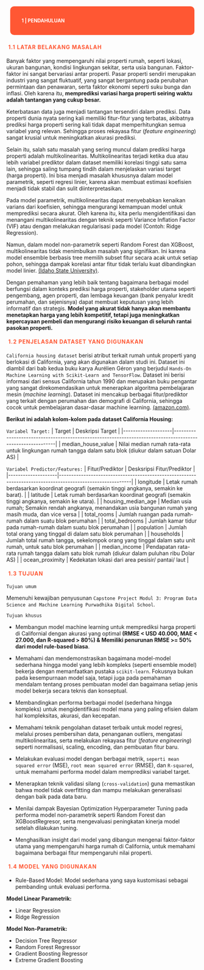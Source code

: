 ## <div style="padding: 30px;color:white;margin:10;font-size:60%;text-align:left;display:fill;border-radius:10px;background-color:#FFFFFF;overflow:hidden;background-color:#FF5733"><b><span style='color:#FFFFFF'>1 |</span></b> <b>PENDAHULUAN</b></div>

<div style="color:white;display:fill;border-radius:8px;font-size:100%; letter-spacing:1.0px;"><p style="padding: 5px;color:white;text-align:left;"><b><span style='color:#FF5733'>1.1 LATAR BELAKANG MASALAH</span></b></p></div>

Banyak faktor yang mempengaruhi nilai properti rumah, seperti lokasi, ukuran bangunan, kondisi lingkungan sekitar, serta usia bangunan. Faktor-faktor ini sangat bervariasi antar properti. Pasar properti sendiri merupakan industri yang sangat fluktuatif, yang sangat bergantung pada perubahan permintaan dan penawaran, serta faktor ekonomi seperti suku bunga dan inflasi. Oleh karena itu, **memprediksi variasi harga properti seiring waktu adalah tantangan yang cukup besar.**

Keterbatasan data juga menjadi tantangan tersendiri dalam prediksi. Data properti dunia nyata sering kali memiliki fitur-fitur yang terbatas, akibatnya  prediksi harga properti sering kali tidak dapat memperhitungkan semua variabel yang relevan. Sehingga proses rekayasa fitur (_feature engineering_) sangat krusial untuk meningkatkan akurasi prediksi.

Selain itu, salah satu masalah yang sering muncul dalam prediksi harga properti adalah multikolinearitas. Multikolinearitas terjadi ketika dua atau lebih variabel prediktor dalam dataset memiliki korelasi tinggi satu sama lain, sehingga saling tumpang tindih dalam menjelaskan variasi target (harga properti). Ini bisa menjadi masalah khususnya dalam model parametrik, seperti regresi linier, karena akan membuat estimasi koefisien menjadi tidak stabil dan sulit diinterpretasikan.

Pada model parametrik, multikolinearitas dapat menyebabkan kenaikan varians dari koefisien, sehingga mengurangi kemampuan model untuk memprediksi secara akurat. Oleh karena itu, kita perlu mengidentifikasi dan menangani multikolinearitas dengan teknik seperti Variance Inflation Factor (VIF) atau dengan melakukan regularisasi pada model (Contoh: Ridge Regression).

Namun, dalam model non-parametrik seperti Random Forest dan XGBoost, multikolinearitas tidak menimbulkan masalah yang signifikan. Ini karena model ensemble berbasis tree memilih subset fitur secara acak untuk setiap pohon, sehingga dampak korelasi antar fitur tidak terlalu kuat dibandingkan model linier. [(Idaho State University)](https://ar5iv.labs.arxiv.org/html/2111.02513).

Dengan pemahaman yang lebih baik tentang bagaimana berbagai model berfungsi dalam konteks prediksi harga properti, stakeholder utama seperti pengembang, agen properti, dan lembaga keuangan (bank penyalur kredit perumahan, dan sejenisnya) dapat membuat keputusan yang lebih informatif dan strategis. **Model yang akurat tidak hanya akan membantu menetapkan harga yang lebih kompetitif, tetapi juga meningkatkan kepercayaan pembeli dan mengurangi risiko keuangan di seluruh rantai pasokan properti.**

<div style="color:white;display:fill;border-radius:8px;font-size:100%; letter-spacing:1.0px;"><p style="padding: 5px;color:white;text-align:left;"><b><span style='color:#FF5733'>1.2 PENJELASAN DATASET YANG DIGUNAKAN</span></b></p></div>

`California housing dataset` berisi atribut terkait rumah untuk properti yang berlokasi di California, yang akan digunakan dalam studi ini. Dataset ini diambil dari bab kedua buku karya Aurélien Géron yang berjudul `Hands-On Machine Learning with Scikit-Learn and TensorFlow`. Dataset ini berisi informasi dari sensus California tahun 1990 dan merupakan buku pengantar yang sangat direkomendasikan untuk menerapkan algoritma pembelajaran mesin (_machine learning_). Dataset ini mencakup berbagai fitur/prediktor yang terkait dengan perumahan dan demografi di California, sehingga cocok untuk pembelajaran dasar-dasar machine learning. [(amazon.com)](https://www.amazon.com/Hands-Machine-Learning-Scikit-Learn-TensorFlow/dp/1492032646).

**Berikut ini adalah kolom-kolom pada dataset California Housing:**

`Variabel Target:`
| Target           | Deskripsi Target                                                                                              |
|--------------------|-----------------------------------------------------------------------------------------------------------|
| median_house_value | Nilai median rumah rata-rata untuk lingkungan rumah tangga dalam satu blok (diukur dalam satuan Dolar AS) |

`Variabel Predictor/Features:`
| Fitur/Prediktor    | Desksripsi Fitur/Prediktor                                                                                             |
|--------------------|-----------------------------------------------------------------------------------------------------------|
| longitude          | Letak rumah berdasarkan koordinat geografi (semakin tinggi angkanya, semakin ke barat).                    |
| latitude           | Letak rumah berdasarkan koordinat geografi (semakin tinggi angkanya, semakin ke utara).                    |
| housing_median_age | Median usia rumah; Semakin rendah angkanya, menandakan usia bangunan rumah yang masih muda, dan vice versa |
| total_rooms        | Jumlah ruangan pada rumah-rumah dalam suatu blok perumahan                                                 |
| total_bedrooms     | Jumlah kamar tidur pada rumah-rumah dalam suatu blok perumahan                                             |
| population         | Jumlah total orang yang tinggal di dalam satu blok perumahan                                               |
| households         | Jumlah total rumah tangga, sekelompok orang yang tinggal dalam satu unit rumah, untuk satu blok perumahan   |
| median_income      | Pendapatan rata-rata rumah tangga dalam satu blok rumah (diukur dalam puluhan ribu Dolar AS)               |
| ocean_proximity    | Kedekatan lokasi dari area pesisir/ pantai/ laut                                                           |

<div style="color:white;display:fill;border-radius:8px;font-size:100%; letter-spacing:1.0px;"><p style="padding: 5px;color:white;text-align:left;"><b><span style='color:#FF5733'>1.3 TUJUAN</span></b></p></div>

`Tujuan umum `

Memenuhi kewajiban penyusunan `Capstone Project Modul 3: Program Data Science and Machine Learning Purwadhika Digital School`. 

`Tujuan khusus`
- Membangun model machine learning untuk memprediksi harga properti di Californial dengan akurasi yang optimal **(RMSE < USD 40.000, MAE < 27.000, dan R-squared > 80%) & Memiliki penurunan RMSE >= 50% dari model rule-based biasa**.

- Memahami dan mendemonstrasikan bagaimana model-model sederhana hingga model yang lebih kompleks (seperti ensemble model) bekerja dengan memanfaatkan pustaka `scikit-learn`. Fokusnya bukan pada kesempurnaan model saja, tetapi juga pada pemahaman mendalam tentang proses pembuatan model dan bagaimana setiap jenis model bekerja secara teknis dan konseptual.

- Membandingkan performa berbagai model (sederhana hingga kompleks) untuk mengidentifikasi model mana yang paling efisien dalam hal kompleksitas, akurasi, dan kecepatan.

- Memahami teknik pengolahan dataset terbaik untuk model regresi, melalui proses pembersihan data, penanganan outliers, mengatasi multikolinearitas, serta melakukan rekayasa fitur (_feature engineering_) seperti normalisasi, scaling, encoding, dan pembuatan fitur baru.

- Melakukan evaluasi model dengan berbagai metrik, `seperti mean squared error` (MSE), `root mean squared error` (RMSE), dan `R-squared`, untuk memahami performa model dalam memprediksi variabel target.

- Menerapkan teknik validasi silang (`cross-validation`) guna memastikan bahwa model tidak overfitting dan mampu melakukan generalisasi dengan baik pada data baru.

- Menilai dampak Bayesian Optimization Hyperparameter Tuning pada performa model non-parametrik seperti Random Forest dan XGBoostRegresor, serta mengevaluasi peningkatan kinerja model setelah dilakukan tuning.

- Menghasilkan insight dari model yang dibangun mengenai faktor-faktor utama yang mempengaruhi harga rumah di California, untuk memahami bagaimana berbagai fitur mempengaruhi nilai properti.

<div style="color:white;display:fill;border-radius:8px;font-size:100%; letter-spacing:1.0px;"><p style="padding: 5px;color:white;text-align:left;"><b><span style='color:#FF5733'>1.4 MODEL YANG DIGUNAKAN</span></b></p></div>

- Rule-Based Model: Model sederhana yang saya kustomisasi sebagai pembanding untuk evaluasi performa.

**Model Linear Parametrik:**
- Linear Regression
- Ridge Regression

**Model Non-Parametrik:**
- Decision Tree Regressor
- Random Forest Regressor
- Gradient Boosting Regressor
- Extreme Gradient Boosting


